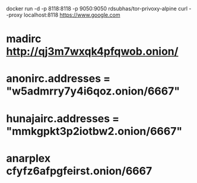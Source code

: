 
docker run -d -p 8118:8118 -p 9050:9050 rdsubhas/tor-privoxy-alpine
curl --proxy localhost:8118 https://www.google.com

# madirc http://qj3m7wxqk4pfqwob.onion/
# anonirc.addresses = "w5admrry7y4i6qoz.onion/6667"
# hunajairc.addresses = "mmkgpkt3p2iotbw2.onion/6667"
# anarplex  cfyfz6afpgfeirst.onion/6667
